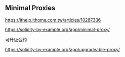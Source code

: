 ## Minimal Proxies

https://ithelp.ithome.com.tw/articles/10287336

https://solidity-by-example.org/app/minimal-proxy/

可升级合约

https://solidity-by-example.org/app/upgradeable-proxy/